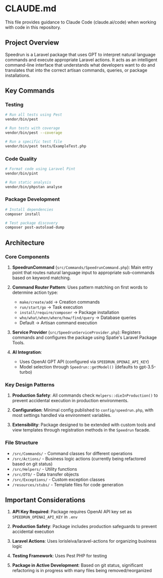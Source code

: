 # CLAUDE.md

This file provides guidance to Claude Code (claude.ai/code) when working with code in this repository.

## Project Overview

Speedrun is a Laravel package that uses GPT to interpret natural language commands and execute appropriate Laravel actions. It acts as an intelligent command-line interface that understands what developers want to do and translates that into the correct artisan commands, queries, or package installations.

## Key Commands

### Testing
```bash
# Run all tests using Pest
vendor/bin/pest

# Run tests with coverage
vendor/bin/pest --coverage

# Run a specific test file
vendor/bin/pest tests/ExampleTest.php
```

### Code Quality
```bash
# Format code using Laravel Pint
vendor/bin/pint

# Run static analysis
vendor/bin/phpstan analyse
```

### Package Development
```bash
# Install dependencies
composer install

# Test package discovery
composer post-autoload-dump
```

## Architecture

### Core Components

1. **SpeedrunCommand** (`src/Commands/SpeedrunCommand.php`): Main entry point that routes natural language input to appropriate sub-commands based on keyword matching.

2. **Command Router Pattern**: Uses pattern matching on first words to determine action type:
   - `make/create/add` → Creation commands
   - `run/start/go` → Task execution
   - `install/require/composer` → Package installation
   - `who/what/when/where/how/find/query` → Database queries
   - Default → Artisan command execution

3. **Service Provider** (`src/SpeedrunServiceProvider.php`): Registers commands and configures the package using Spatie's Laravel Package Tools.

4. **AI Integration**: 
   - Uses OpenAI GPT API (configured via `SPEEDRUN_OPENAI_API_KEY`)
   - Model selection through `Speedrun::getModel()` (defaults to gpt-3.5-turbo)

### Key Design Patterns

1. **Production Safety**: All commands check `Helpers::dieInProduction()` to prevent accidental execution in production environments.

2. **Configuration**: Minimal config published to `config/speedrun.php`, with most settings handled via environment variables.

3. **Extensibility**: Package designed to be extended with custom tools and view templates through registration methods in the `Speedrun` facade.

### File Structure

- `/src/Commands/` - Command classes for different operations
- `/src/Actions/` - Business logic actions (currently being refactored based on git status)
- `/src/Helpers/` - Utility functions
- `/src/DTO/` - Data transfer objects
- `/src/Exceptions/` - Custom exception classes
- `/resources/stubs/` - Template files for code generation

## Important Considerations

1. **API Key Required**: Package requires OpenAI API key set as `SPEEDRUN_OPENAI_API_KEY` in `.env`

2. **Production Safety**: Package includes production safeguards to prevent accidental execution

3. **Laravel Actions**: Uses lorisleiva/laravel-actions for organizing business logic

4. **Testing Framework**: Uses Pest PHP for testing

5. **Package in Active Development**: Based on git status, significant refactoring is in progress with many files being removed/reorganized